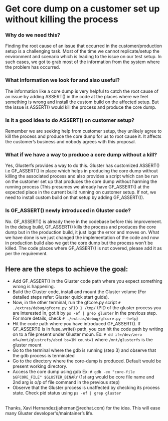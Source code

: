 # Get core dump on a customer set up without killing the process

### Why do we need this?
Finding the root cause of an issue that occurred in the customer/production setup is a challenging task.
Most of the time we cannot replicate/setup the environment and scenario which is leading to the issue on
our test setup. In such cases, we got to grab most of the information from the system where the problem
has occurred.
<br>
### What information we look for and also useful?
The information like a core dump is very helpful to catch the root cause of an issue by adding ASSERT() in
the code at the places where we feel something is wrong and install the custom build on the affected setup.
But the issue is ASSERT() would kill the process and produce the core dump.
<br>
### Is it a good idea to do ASSERT() on customer setup?
Remember we are seeking help from customer setup, they unlikely agree to kill the process and produce the 
core dump for us to root cause it. It affects the customer’s business and nobody agrees with this proposal.
<br>
### What if we have a way to produce a core dump without a kill?
Yes, Glusterfs provides a way to do this. Gluster has customized ASSERT() i.e GF_ASSERT() in place which helps 
in producing the core dump without killing the associated process and also provides a script which can be run on 
the customer set up that produces the core dump without harming the running process (This presumes we already have 
GF_ASSERT() at the expected place in the current build running on customer setup. If not, we need to install custom 
build on that setup by adding GF_ASSERT()).
<br>
### Is GF_ASSERT() newly introduced in Gluster code?
No. GF_ASSERT() is already there in the codebase before this improvement. In the debug build, GF_ASSERT() kills the 
process and produces the core dump but in the production build, it just logs the error and moves on. What we have done 
is we just changed the implementation of the code and now in production build also we get the core dump but the process 
won’t be killed. The code places where GF_ASSERT() is not covered, please add it as per the requirement.
<br>

## Here are the steps to achieve the goal:
-  Add GF_ASSERT() in the Gluster code path where you expect something wrong is happening.
-  Build the Gluster code, install and mount the Gluster volume (For detailed steps refer: Gluster quick start guide).
-  Now, in the other terminal, run the gfcore.py script
   `# ./extras/debug/gfcore.py $PID 1 /tmp/` (PID of the gluster process you are interested in, got it by `ps -ef | grep gluster`
   in the previous step. For more details, check `# ./extras/debug/gfcore.py --help`)
-  Hit the code path where you have introduced GF_ASSERT(). If GF_ASSERT() is in fuse_write() path, you can hit the code 
   path by writing on to a file present under Gluster moun. Ex: `# dd if=/dev/zero of=/mnt/glustrefs/abcd bs=1M count=1`
   where `/mnt/glusterfs` is the gluster mount
-  Go to the terminal where the gdb is running (step 3) and observe that the gdb process is terminated
-  Go to the directory where the core-dump is produced. Default would be present working directory.
-  Access the core dump using gdb Ex: `# gdb -ex "core-file $GFCORE_FILE" $GLUSTER_BINARY`
   (1st arg would be core file name and 2nd arg is o/p of file command in the previous step)
-  Observe that the Gluster process is unaffected by checking its process state. Check pid status using `ps -ef | grep gluster`
<br>
Thanks, Xavi Hernandez(jahernan@redhat.com) for the idea. This will ease many Gluster developer's/maintainer’s life.
